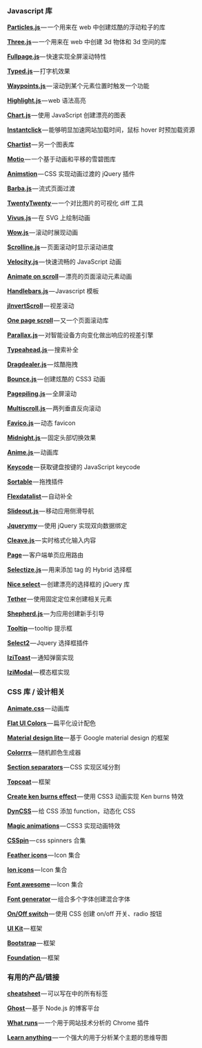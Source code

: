 ### Javascript 库

[**Particles.js** ](https://link.juejin.im/?target=http%3A%2F%2Fvincentgarreau.com%2Fparticles.js%2F)— 一个用来在 web 中创建炫酷的浮动粒子的库

[**Three.js**](https://link.juejin.im/?target=https%3A%2F%2Fthreejs.org%2F) — 一个用来在 web 中创建 3d 物体和 3d 空间的库

[**Fullpage.js**](https://link.juejin.im/?target=https%3A%2F%2Falvarotrigo.com%2FfullPage%2F%23firstPage)— 快速实现全屏滚动特性

[**Typed.js**](https://link.juejin.im/?target=http%3A%2F%2Fwww.mattboldt.com%2Fdemos%2Ftyped-js%2F) — 打字机效果

[**Waypoints.js** ](https://link.juejin.im/?target=http%3A%2F%2Fimakewebthings.com%2Fwaypoints%2F)— 滚动到某个元素位置时触发一个功能

[**Highlight.js** ](https://link.juejin.im/?target=https%3A%2F%2Fhighlightjs.org%2F)— web 语法高亮

[**Chart.js**](https://link.juejin.im/?target=http%3A%2F%2Fwww.chartjs.org%2F) — 使用 JavaScript 创建漂亮的图表

[**Instantclick**](https://link.juejin.im/?target=http%3A%2F%2Finstantclick.io%2F) — 能够明显加速网站加载时间，鼠标 hover 时预加载资源

[**Chartist**](https://link.juejin.im/?target=http%3A%2F%2Fgionkunz.github.io%2Fchartist-js%2Findex.html) — 另一个图表库

[**Motio** ](https://link.juejin.im/?target=http%3A%2F%2Fdarsa.in%2Fmotio%2F%23!introduction)— 一个基于动画和平移的雪碧图库

[**Animstion**](https://link.juejin.im/?target=http%3A%2F%2Fgit.blivesta.com%2Fanimsition%2F) — CSS 实现动画过渡的 jQuery 插件

[**Barba.js**](https://link.juejin.im/?target=https%3A%2F%2Fgithub.com%2Fluruke%2Fbarba.js) — 流式页面过渡

[**TwentyTwenty** ](https://link.juejin.im/?target=http%3A%2F%2Fzurb.com%2Fplayground%2Ftwentytwenty)— 一个对比图片的可视化 diff 工具

[**Vivus.js**](https://link.juejin.im/?target=https%3A%2F%2Fgithub.com%2Fmaxwellito%2Fvivus%23vivusjs) — 在 SVG 上绘制动画

[**Wow.js** ](https://link.juejin.im/?target=http%3A%2F%2Fmynameismatthieu.com%2FWOW%2F)— 滚动时展现动画

[**Scrolline.js**](https://link.juejin.im/?target=https%3A%2F%2Fgithub.com%2Fanthonyly%2FScrolline.js) — 页面滚动时显示滚动进度

[**Velocity.js**](https://link.juejin.im/?target=http%3A%2F%2Fvelocityjs.org%2F) — 快速流畅的 JavaScript 动画

[**Animate on scroll**](https://link.juejin.im/?target=http%3A%2F%2Fmichalsnik.github.io%2Faos%2F) — 漂亮的页面滚动元素动画

[**Handlebars.js**](https://link.juejin.im/?target=http%3A%2F%2Fhandlebarsjs.com%2F) — Javascript 模板

[**jInvertScroll**](https://link.juejin.im/?target=http%3A%2F%2Fwww.pixxelfactory.net%2FjInvertScroll%2F) — 视差滚动

[**One page scroll**](https://link.juejin.im/?target=https%3A%2F%2Fgithub.com%2Fpeachananr%2Fonepage-scroll) — 又一个页面滚动库

[**Parallax.js**](https://link.juejin.im/?target=https%3A%2F%2Fgithub.com%2Fwagerfield%2Fparallax) — 对智能设备方向变化做出响应的视差引擎

[**Typeahead.js** ](https://link.juejin.im/?target=http%3A%2F%2Ftwitter.github.io%2Ftypeahead.js%2F)— 搜索补全

[**Dragdealer.js**](https://link.juejin.im/?target=http%3A%2F%2Fskidding.github.io%2Fdragdealer%2F) — 炫酷拖拽

[**Bounce.js** ](https://link.juejin.im/?target=http%3A%2F%2Fbouncejs.com%2F)— 创建炫酷的 CSS3 动画

[**Pagepiling.js**](https://link.juejin.im/?target=https%3A%2F%2Fgithub.com%2Falvarotrigo%2FpagePiling.js) — 全屏滚动

[**Multiscroll.js** ](https://link.juejin.im/?target=https%3A%2F%2Fgithub.com%2Falvarotrigo%2Fmultiscroll.js)— 两列垂直反向滚动

[**Favico.js**](https://link.juejin.im/?target=http%3A%2F%2Flab.ejci.net%2Ffavico.js%2F) — 动态 favicon

[**Midnight.js** ](https://link.juejin.im/?target=http%3A%2F%2Faerolab.github.io%2Fmidnight.js%2F)— 固定头部切换效果

[**Anime.js** ](https://link.juejin.im/?target=http%3A%2F%2Fanimejs.com%2F)— 动画库

[**Keycode**](https://link.juejin.im/?target=http%3A%2F%2Fkeycode.info%2F) — 获取键盘按键的 JavaScript keycode

[**Sortable**](https://link.juejin.im/?target=http%3A%2F%2Frubaxa.github.io%2FSortable%2F) — 拖拽插件

[**Flexdatalist** ](https://link.juejin.im/?target=http%3A%2F%2Fprojects.sergiodinislopes.pt%2Fflexdatalist%2F)— 自动补全

[**Slideout.js** ](https://link.juejin.im/?target=https%3A%2F%2Fslideout.js.org%2F)— 移动应用侧滑导航

[**Jquerymy**](https://link.juejin.im/?target=http%3A%2F%2Fjquerymy.com%2F%23%2F) — 使用 jQuery 实现双向数据绑定

[**Cleave.js** ](https://link.juejin.im/?target=http%3A%2F%2Fnosir.github.io%2Fcleave.js%2F)— 实时格式化输入内容

[**Page**](https://link.juejin.im/?target=http%3A%2F%2Fsmalljs.org%2Fclient-side-routing%2Fpage%2F) — 客户端单页应用路由

[**Selectize.js**](https://link.juejin.im/?target=http%3A%2F%2Fselectize.github.io%2Fselectize.js%2F) — 用来添加 tag 的 Hybrid 选择框

[**Nice select** ](https://link.juejin.im/?target=http%3A%2F%2Fhernansartorio.com%2Fjquery-nice-select%2F)— 创建漂亮的选择框的 jQuery 库

[**Tether**](https://link.juejin.im/?target=http%3A%2F%2Ftether.io%2F) — 使用固定定位来创建相关元素

[**Shepherd.js** ](https://link.juejin.im/?target=https%3A%2F%2Fgithub.com%2FHubSpot%2Fshepherd)— 为应用创建新手引导

[**Tooltip**](https://link.juejin.im/?target=https%3A%2F%2Fgithub.com%2FHubSpot%2Ftooltip) — tooltip 提示框

[**Select2**](https://link.juejin.im/?target=https%3A%2F%2Fselect2.github.io%2F) — Jquery 选择框插件

[**IziToast**](https://link.juejin.im/?target=http%3A%2F%2Fizitoast.marcelodolce.com%2F) — 通知弹窗实现

[**IziModal** ](https://link.juejin.im/?target=http%3A%2F%2Fizimodal.marcelodolce.com%2F)— 模态框实现

### CSS 库 / 设计相关

[**Animate.css**](https://link.juejin.im/?target=https%3A%2F%2Fdaneden.github.io%2Fanimate.css%2F) — 动画库

[**Flat UI Colors** ](https://link.juejin.im/?target=https%3A%2F%2Fflatuicolors.com%2F)— 扁平化设计配色

[**Material design lite**](https://link.juejin.im/?target=https%3A%2F%2Fgetmdl.io%2Findex.html)— 基于 Google material design 的框架

[**Colorrrs** ](https://link.juejin.im/?target=https%3A%2F%2Fwww.webpagefx.com%2Fweb-design%2Frandom-color-picker%2F)— 随机颜色生成器

[**Section separators**](https://link.juejin.im/?target=https%3A%2F%2Ftympanus.net%2FDevelopment%2FSectionSeparators%2F) — CSS 实现区域分割

[**Topcoat**](https://link.juejin.im/?target=http%3A%2F%2Ftopcoat.io%2F) — 框架

[**Create ken burns effect** ](https://link.juejin.im/?target=https%3A%2F%2Fwww.kirupa.com%2Fhtml5%2Fken_burns_effect_css.htm)— 使用 CSS3 动画实现 Ken burns 特效

[**DynCSS**](https://link.juejin.im/?target=http%3A%2F%2Fwww.vittoriozaccaria.net%2Fdyn-css%2F) — 给 CSS 添加 function，动态化 CSS

[**Magic animations**](https://link.juejin.im/?target=https%3A%2F%2Fwww.minimamente.com%2Fexample%2Fmagic_animations%2F) — CSS3 实现动画特效

[**CSSpin**](https://link.juejin.im/?target=https%3A%2F%2Fwebkul.github.io%2Fcsspin%2F) — css spinners 合集

[**Feather icons**](https://link.juejin.im/?target=https%3A%2F%2Ffeathericons.com%2F) — Icon 集合

[**Ion icons**](https://link.juejin.im/?target=http%3A%2F%2Fionicons.com%2F) — Icon 集合

[**Font awesome**](https://link.juejin.im/?target=http%3A%2F%2Ffontawesome.io%2F) — Icon 集合

[**Font generator**](https://link.juejin.im/?target=http%3A%2F%2Fbrandmark.io%2Ffont-generator%2F) — 组合多个字体创建混合字体

[**On/Off switch**](https://link.juejin.im/?target=https%3A%2F%2Fproto.io%2Ffreebies%2Fonoff%2F) — 使用 CSS 创建 on/off 开关、radio 按钮

[**UI Kit**](https://link.juejin.im/?target=https%3A%2F%2Fgetuikit.com%2F) — 框架

[**Bootstrap**](https://link.juejin.im/?target=http%3A%2F%2Fgetbootstrap.com%2F) — 框架

[**Foundation** ](https://link.juejin.im/?target=http%3A%2F%2Ffoundation.zurb.com%2F)— 框架

### 有用的产品/链接

[**cheatsheet**](https://link.juejin.im/?target=https%3A%2F%2Fgithub.com%2Fjoshbuchea%2FHEAD) — 可以写在<head>中的所有标签

[**Ghost** ](https://link.juejin.im/?target=https%3A%2F%2Fghost.org%2F)— 基于 Node.js 的博客平台

[**What runs**](https://link.juejin.im/?target=https%3A%2F%2Fwww.whatruns.com%2F) — 一个用于网站技术分析的 Chrome 插件

[**Learn anything** ](https://link.juejin.im/?target=https%3A%2F%2Flearn-anything.xyz%2Flearn-anything)— 一个强大的用于分析某个主题的思维导图